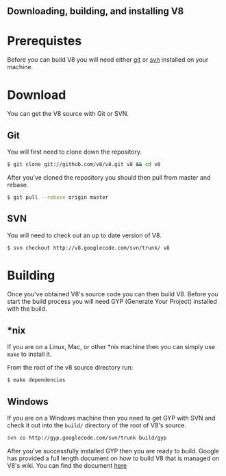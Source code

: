 
Downloading, building, and installing V8
----

# Prerequistes

Before you can build V8 you will need either [git](http://git-scm.com/downloads) or
[svn](http://subversion.apache.org/) installed on your machine.

# Download

You can get the V8 source with Git or SVN. 

## Git

You will first need to clone down the repository.

```sh
$ git clone git://github.com/v8/v8.git v8 && cd v8
```

After you've cloned the repository you should then pull from master and
rebase.

```sh
$ git pull --rebase origin master
```

## SVN

You will need to check out an up to date version of V8.

```sh
$ svn checkout http://v8.googlecode.com/svn/trunk/ v8
```

# Building

Once you've obtained V8's source code you can then build V8. Before you
start the build process you will need GYP (Generate Your Project)
installed with the build.

## *nix

If you are on a Linux, Mac, or other *nix machine then you can simply
use `make` to install it.

From the root of the v8 source directory run:

```sh
$ make dependencies
```

## Windows

If you are on a Windows machine then you need to get GYP with SVN and
check it out into the `build/` directory of the root of V8's source.

```sh
svn co http://gyp.googlecode.com/svn/trunk build/gyp
``` 

After you've successfully installed GYP then you are ready to build.
Google has provided a full length document on how to build V8 that is
managed on V8's wiki. You can find the document
[here](https://code.google.com/p/v8/wiki/BuildingWithGYP#Building)
